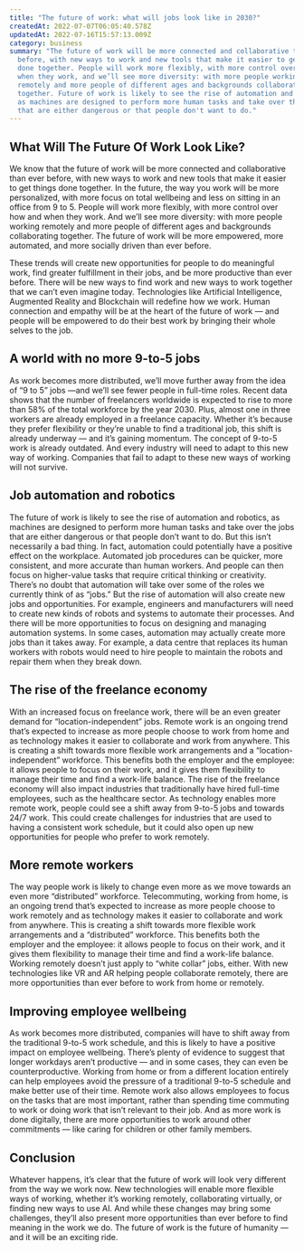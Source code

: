 ```yaml
---
title: "The future of work: what will jobs look like in 2030?"
createdAt: 2022-07-07T06:05:40.578Z
updatedAt: 2022-07-16T15:57:13.009Z
category: business
summary: "The future of work will be more connected and collaborative than ever
  before, with new ways to work and new tools that make it easier to get things
  done together. People will work more flexibly, with more control over how and
  when they work, and we’ll see more diversity: with more people working
  remotely and more people of different ages and backgrounds collaborating
  together. Future of work is likely to see the rise of automation and robotics,
  as machines are designed to perform more human tasks and take over the jobs
  that are either dangerous or that people don't want to do."
---
```


## What Will The Future Of Work Look Like?

We know that the future of work will be more connected and collaborative than ever before, with new ways to work and new tools that make it easier to get things done together. In the future, the way you work will be more personalized, with more focus on total wellbeing and less on sitting in an office from 9 to 5. People will work more flexibly, with more control over how and when they work. And we’ll see more diversity: with more people working remotely and more people of different ages and backgrounds collaborating together. The future of work will be more empowered, more automated, and more socially driven than ever before.

These trends will create new opportunities for people to do meaningful work, find greater fulfillment in their jobs, and be more productive than ever before. There will be new ways to find work and new ways to work together that we can’t even imagine today. Technologies like Artificial Intelligence, Augmented Reality and Blockchain will redefine how we work. Human connection and empathy will be at the heart of the future of work — and people will be empowered to do their best work by bringing their whole selves to the job.

## A world with no more 9-to-5 jobs

As work becomes more distributed, we’ll move further away from the idea of “9 to 5” jobs —and we’ll see fewer people in full-time roles. Recent data shows that the number of freelancers worldwide is expected to rise to more than 58% of the total workforce by the year 2030. Plus, almost one in three workers are already employed in a freelance capacity. Whether it’s because they prefer flexibility or they’re unable to find a traditional job, this shift is already underway — and it’s gaining momentum. The concept of 9-to-5 work is already outdated. And every industry will need to adapt to this new way of working. Companies that fail to adapt to these new ways of working will not survive.

## Job automation and robotics

The future of work is likely to see the rise of automation and robotics, as machines are designed to perform more human tasks and take over the jobs that are either dangerous or that people don’t want to do. But this isn’t necessarily a bad thing. In fact, automation could potentially have a positive effect on the workplace. Automated job procedures can be quicker, more consistent, and more accurate than human workers. And people can then focus on higher-value tasks that require critical thinking or creativity. There’s no doubt that automation will take over some of the roles we currently think of as “jobs.” But the rise of automation will also create new jobs and opportunities. For example, engineers and manufacturers will need to create new kinds of robots and systems to automate their processes. And there will be more opportunities to focus on designing and managing automation systems. In some cases, automation may actually create more jobs than it takes away. For example, a data centre that replaces its human workers with robots would need to hire people to maintain the robots and repair them when they break down.

## The rise of the freelance economy

With an increased focus on freelance work, there will be an even greater demand for “location-independent” jobs. Remote work is an ongoing trend that’s expected to increase as more people choose to work from home and as technology makes it easier to collaborate and work from anywhere. This is creating a shift towards more flexible work arrangements and a “location-independent” workforce. This benefits both the employer and the employee: it allows people to focus on their work, and it gives them flexibility to manage their time and find a work-life balance. The rise of the freelance economy will also impact industries that traditionally have hired full-time employees, such as the healthcare sector. As technology enables more remote work, people could see a shift away from 9-to-5 jobs and towards 24/7 work. This could create challenges for industries that are used to having a consistent work schedule, but it could also open up new opportunities for people who prefer to work remotely.

## More remote workers

The way people work is likely to change even more as we move towards an even more “distributed” workforce. Telecommuting, working from home, is an ongoing trend that’s expected to increase as more people choose to work remotely and as technology makes it easier to collaborate and work from anywhere. This is creating a shift towards more flexible work arrangements and a “distributed” workforce. This benefits both the employer and the employee: it allows people to focus on their work, and it gives them flexibility to manage their time and find a work-life balance. Working remotely doesn’t just apply to “white collar” jobs, either. With new technologies like VR and AR helping people collaborate remotely, there are more opportunities than ever before to work from home or remotely.

## Improving employee wellbeing

As work becomes more distributed, companies will have to shift away from the traditional 9-to-5 work schedule, and this is likely to have a positive impact on employee wellbeing. There’s plenty of evidence to suggest that longer workdays aren’t productive — and in some cases, they can even be counterproductive. Working from home or from a different location entirely can help employees avoid the pressure of a traditional 9-to-5 schedule and make better use of their time. Remote work also allows employees to focus on the tasks that are most important, rather than spending time commuting to work or doing work that isn’t relevant to their job. And as more work is done digitally, there are more opportunities to work around other commitments — like caring for children or other family members.

## Conclusion

Whatever happens, it’s clear that the future of work will look very different from the way we work now. New technologies will enable more flexible ways of working, whether it’s working remotely, collaborating virtually, or finding new ways to use AI. And while these changes may bring some challenges, they’ll also present more opportunities than ever before to find meaning in the work we do. The future of work is the future of humanity — and it will be an exciting ride.

